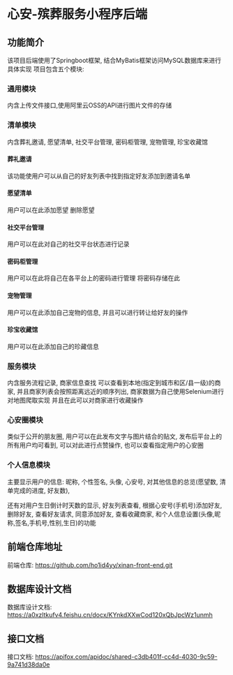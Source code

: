 # 心安-殡葬服务小程序后端

## 功能简介
该项目后端使用了Springboot框架, 结合MyBatis框架访问MySQL数据库来进行具体实现
项目包含五个模块: 

### 通用模块
内含上传文件接口,使用阿里云OSS的API进行图片文件的存储

### 清单模块
内含葬礼邀请, 愿望清单, 社交平台管理, 密码柜管理, 宠物管理, 珍宝收藏馆

#### 葬礼邀请
该功能使用户可以从自己的好友列表中找到指定好友添加到邀请名单

#### 愿望清单
用户可以在此添加愿望 删除愿望

#### 社交平台管理
用户可以在此对自己的社交平台状态进行记录

#### 密码柜管理
用户可以在此将自己在各平台上的密码进行管理 将密码存储在此

#### 宠物管理
用户可以在此添加自己宠物的信息, 并且可以进行转让给好友的操作

#### 珍宝收藏馆
用户可以在此添加自己的珍藏信息

### 服务模块
内含服务流程记录, 商家信息查找
可以查看到本地(指定到城市和区/县一级)的商家, 并且商家列表会按照距离远近的顺序列出, 商家数据为自己使用Selenium进行对地图爬取实现
并且在此可以对商家进行收藏操作

### 心安圈模块
类似于公开的朋友圈, 用户可以在此发布文字与图片结合的贴文, 发布后平台上的所有用户均可看到, 可以对此进行点赞操作, 也可以查看指定用户的心安圈

### 个人信息模块
主要显示用户的信息: 昵称, 个性签名, 头像, 心安号, 对其他信息的总览(愿望数, 清单完成的进度, 好友数),

还有对用户生日倒计时天数的显示, 好友列表查看, 根据心安号(手机号)添加好友, 删除好友, 查看好友请求, 同意添加好友, 查看收藏商家, 和个人信息设置(头像,昵称,签名,手机号,性别,生日)的功能

## 前端仓库地址
前端仓库: https://github.com/ho1id4yy/xinan-front-end.git

## 数据库设计文档
数据库设计文档: https://a0xzltkufv4.feishu.cn/docx/KYnkdXXwCod120xQbJpcWz1unmh

## 接口文档
接口文档: https://apifox.com/apidoc/shared-c3db401f-cc4d-4030-9c59-9a741d38da0e


